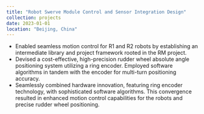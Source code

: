 ```yaml
---
title: "Robot Swerve Module Control and Sensor Integration Design"
collection: projects
date: 2023-01-01
location: "Beijing, China"
---
```

* Enabled seamless motion control for R1 and R2 robots by establishing an intermediate library and project framework rooted in the RM project.
* Devised a cost-effective, high-precision rudder wheel absolute angle positioning system utilizing a ring encoder. Employed software algorithms in tandem with the encoder for multi-turn positioning accuracy.
* Seamlessly combined hardware innovation, featuring ring encoder technology, with sophisticated software algorithms. This convergence resulted in enhanced motion control capabilities for the robots and precise rudder wheel positioning.
